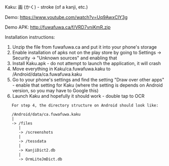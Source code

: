 Kaku: 画 (かく) - stroke (of a kanji, etc.)

Demo: https://www.youtube.com/watch?v=Uq9AwxClY3g

Demo APK: http://fuwafuwa.ca/f/VRD7vniKmR.zip

Installation instructions:

1. Unzip the file from fuwafuwa.ca and put it into your phone's storage
2. Enable installation of apks not on the play store by going to Settings -> Security -> "Unknown sources" and enabling that
3. Install Kaku.apk - do not attempt to launch the application, it will crash
4. Move everything in Kaku/ca.fuwafuwa.kaku to /Android/data/ca.fuwafuwa.kaku
5. Go to your phone's settings and find the setting "Draw over other apps" - enable that setting for Kaku (where the setting is depends on Android version, so you may have to Google this)
6. Launch Kaku and hopefully it should work - double tap to OCR

```
   For step 4, the directory structure on Android should look like:
   
   /Android/data/ca.fuwafuwa.kaku
   |
   -> /files
      |
      -> /screenshots
      |
      -> /tessdata
      |
      -> KanjiDict2.db
      |
      -> OrmLiteJmDict.db
```
